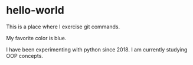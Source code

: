 hello-world
===========

This is a place where I exercise git commands.

My favorite color is blue.

I have been experimenting with python since 2018. I am currently studying OOP concepts.
